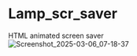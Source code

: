 # Lamp_scr_saver
HTML animated screen saver  
![Screenshot_2025-03-06_07-18-37](https://github.com/user-attachments/assets/10a1237e-8c4b-4a68-8f61-796ab5724fbe)
